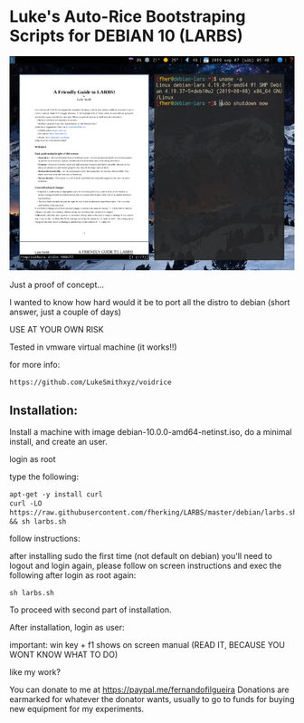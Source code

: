 # Luke's Auto-Rice Bootstraping Scripts for DEBIAN 10 (LARBS)
![alt text](https://raw.githubusercontent.com/fherking/LARBS/master/larbs-debian.jpg)

Just a proof of concept...

I wanted to know how hard would it be to port all the distro to debian (short answer, just a couple of days)

USE AT YOUR OWN RISK

Tested in vmware virtual machine (it works!!)

for more info: 

	https://github.com/LukeSmithxyz/voidrice

## Installation:

Install a machine with image debian-10.0.0-amd64-netinst.iso, do a minimal install, and create an user.

login as root

type the following:

	apt-get -y install curl
	curl -LO https://raw.githubusercontent.com/fherking/LARBS/master/debian/larbs.sh && sh larbs.sh
	
follow instructions:

after installing sudo the first time (not default on debian) you'll need to logout and login again, please follow on screen instructions and  exec the following after login as root again:

	sh larbs.sh
	
To proceed with second part of installation.	

After installation, login as user:

important: win key + f1  shows on screen manual (READ IT, BECAUSE YOU WONT KNOW WHAT TO DO)

like my work?

You can donate to me at https://paypal.me/fernandofilgueira 
Donations are earmarked for whatever the donator wants, usually to go to funds for buying new equipment for my experiments.
